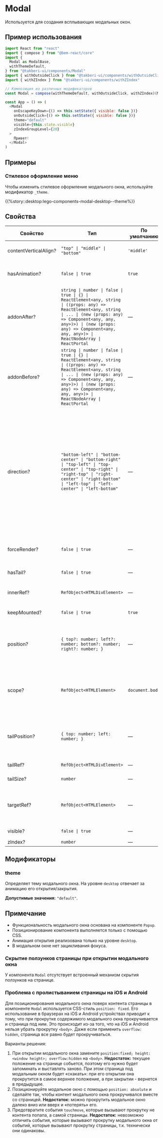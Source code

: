 # Modal

<!-- description:start -->

Используется для создания всплывающих модальных окон.

<!-- description:end -->

## Пример использования

```js
import React from "react"
import { compose } from "@bem-react/core"
import {
  Modal as ModalBase,
  withThemeDefault,
} from "@takberi-ui/components/Modal"
import { withOutsideClick } from "@takberi-ui/components/withOutsideClick"
import { withZIndex } from "@takberi-ui/components/withZIndex"

// Композиция из различных модификаторов
const Modal = compose(withThemeDefault, withOutsideClick, withZIndex)(ModalBase)

const App = () => (
  <Modal
    onEscapeKeyDown={() => this.setState({ visible: false })}
    onOutsideClick={() => this.setState({ visible: false })}
    theme="default"
    visible={this.state.visible}
    zIndexGroupLevel={20}
  >
    Привет!
  </Modal>
)
```

## Примеры

### Стилевое оформление меню

Чтобы изменить стилевое оформление модального окна, используйте модификатор `_theme`.

{{%story::desktop:lego-components-modal-desktop--theme%}}

## Свойства

<!-- props:start -->

| Свойство              | Тип                                                                                                                                                                                                                                                               | По умолчанию    | Описание                                                                                                                                                                                                                                                                                                              |
| --------------------- | ----------------------------------------------------------------------------------------------------------------------------------------------------------------------------------------------------------------------------------------------------------------- | --------------- | --------------------------------------------------------------------------------------------------------------------------------------------------------------------------------------------------------------------------------------------------------------------------------------------------------------------- |
| contentVerticalAlign? | `"top" \| "middle" \| "bottom"`                                                                                                                                                                                                                                   | `'middle'`      | Выравнивание контента по вертикали.                                                                                                                                                                                                                                                                                   |
| hasAnimation?         | `false \| true`                                                                                                                                                                                                                                                   | `true`          | Добавляет анимацию при открытии модального окна.                                                                                                                                                                                                                                                                      |
| addonAfter?           | `string \| number \| false \| true \| {} \| ReactElement<any, string \| ((props: any) => ReactElement<any, string \| ... \| (new (props: any) => Component<any, any, any>)>) \| (new (props: any) => Component<any, any, any>)> \| ReactNodeArray \| ReactPortal` | —               | Дополнительный контент после содержимого попапа.                                                                                                                                                                                                                                                                      |
| addonBefore?          | `string \| number \| false \| true \| {} \| ReactElement<any, string \| ((props: any) => ReactElement<any, string \| ... \| (new (props: any) => Component<any, any, any>)>) \| (new (props: any) => Component<any, any, any>)> \| ReactNodeArray \| ReactPortal` | —               | Дополнительный контент перед содержимым попапа.                                                                                                                                                                                                                                                                       |
| direction?            | `"bottom-left" \| "bottom-center" \| "bottom-right" \| "top-left" \| "top-center" \| "top-right" \| "right-top" \| "right-center" \| "right-bottom" \| "left-top" \| "left-center" \| "left-bottom"`                                                              | —               | Задает направление хвостика. Например, если указано значение `bottom-center` — хвостик выходит из центра снизу.<br>Свойство `direction` необходимо использовать без модификатора `_target_anchor`. Чтобы задать направление раскрытия для попапа с модификатором `_target_anchor`, используйте свойство `directions`. |
| forceRender?          | `false \| true`                                                                                                                                                                                                                                                   | —               | Вызывает дополнительный рендер после создания.                                                                                                                                                                                                                                                                        |
| hasTail?              | `false \| true`                                                                                                                                                                                                                                                   | —               | Включает/отключает хвостик у попапа.                                                                                                                                                                                                                                                                                  |
| innerRef?             | `RefObject<HTMLDivElement>`                                                                                                                                                                                                                                       | —               | Ссылка на корневой DOM-элемент компонента.                                                                                                                                                                                                                                                                            |
| keepMounted?          | `false \| true`                                                                                                                                                                                                                                                   | `true`          | Сохраняет контейнер в DOM после создания.                                                                                                                                                                                                                                                                             |
| position?             | `{ top?: number; left?: number; bottom?: number; right?: number; }`                                                                                                                                                                                               | —               | Задает позицию попапа. Свойство `position` необходимо использовать без модификатора `_target_anchor`.                                                                                                                                                                                                                 |
| scope?                | `RefObject<HTMLElement>`                                                                                                                                                                                                                                          | `document.body` | Ссылка на DOM-элемент, в котором размещается попап.<br>Важно, чтобы контейнер имел `position: relative` для корректного позициоинирования.                                                                                                                                                                            |
| tailPosition?         | `{ top: number; left: number; }`                                                                                                                                                                                                                                  | —               | Задает позицию хвостика. Свойство `tailPosition` необходимо использовать без модификатора `_target_anchor`.                                                                                                                                                                                                           |
| tailRef?              | `RefObject<HTMLDivElement>`                                                                                                                                                                                                                                       | —               | Ссылка на DOM-элемент хвостика.                                                                                                                                                                                                                                                                                       |
| tailSize?             | `number`                                                                                                                                                                                                                                                          | —               | Задает размер хвостика.                                                                                                                                                                                                                                                                                               |
| targetRef?            | `RefObject<HTMLElement>`                                                                                                                                                                                                                                          | —               | Ссылка на DOM-элемент, в котором не отслеживаются нажатия. Используется с `withOutsideClick`.                                                                                                                                                                                                                         |
| visible?              | `false \| true`                                                                                                                                                                                                                                                   | —               | Делает попап видимым.                                                                                                                                                                                                                                                                                                 |
| zIndex?               | `number`                                                                                                                                                                                                                                                          | —               | Задает слой `z-index`.                                                                                                                                                                                                                                                                                                |

<!-- props:end -->

## Модификаторы

<!-- modifiers:start -->

### theme

Определяет тему модального окна.
На уровне `desktop` отвечает за анимацию его открытия/закрытия.

**Допустимые значения:** `"default"`.

<!-- modifiers:end -->

## Примечание

- Функциональность модального окна основана на компоненте `Popup`.
- Позиционирование компонента выполняется только с помощью CSS.
- Анимация открытия реализована только на уровне `desktop`.
- В модальном окне нет зацикливания фокуса.

### Скрытие ползунков страницы при открытии модального окна

У компонента `Modal` отсутствует встроенный механизм скрытия ползунков на странице.

### Проблема с пролистыванием страницы на iOS и Android

Для позиционирования модального окна поверх контента страницы в компоненте `Modal` используется CSS-стиль `position: fixed`.
Его использование в браузерах на iOS и Android устройствах приводит к тому, что при прокрутке содержимого модального окна прокручивается и страница под ним. Это происходит из-за того, что на iOS и Android нельзя убрать прокрутку `<body>`.
Даже если применить `overflow: hidden`, страница все равно будет прокручиваться.

Варианты решения:

1. При открытии модального окна замените `position:fixed; height: <window height>; overflow:hidden` на `<body>`.
   **Недостаток:** текущее положение на странице собьется, поэтому его нужно будет запоминать и выставлять заново. При этом страница под модальным окном будет «скакать»: при его открытии она прокрутится в самое верхнее положение, а при закрытии - вернется в предыдущее.
2. Позиционируйте модальное окно с помощью `position: absolute` и сделайте так, чтобы контент модального окна прокручивался вместе со страницей.
   **Недостаток:** можно прокрутить модальное окно далеко вниз или вверх и «потерять» его.
3. Предотвратите события `touchmove`, которые вызывают прокрутку не контента попапа, а самой страницы.
   **Недостаток:** невозможно отличить события, которые вызывают прокрутку модального окна от событий, которые вызывают прокрутку страницы, т.к. технически они одинаковы.
